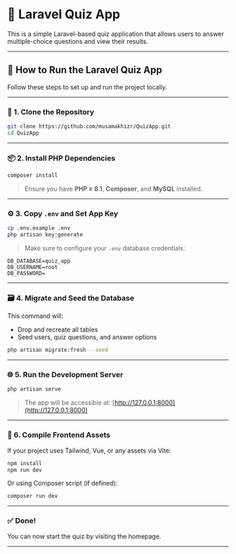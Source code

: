 # 🧠 Laravel Quiz App

This is a simple Laravel-based quiz application that allows users to answer multiple-choice questions and view their results.

---

## 🚀 How to Run the Laravel Quiz App

Follow these steps to set up and run the project locally.

---

### 🔁 1. Clone the Repository

```bash
git clone https://github.com/musamakhizr/QuizApp.git
cd QuizApp
```

---

### 📦 2. Install PHP Dependencies

```bash
composer install
```

> Ensure you have **PHP ≥ 8.1**, **Composer**, and **MySQL** installed.

---

### ⚙️ 3. Copy `.env` and Set App Key

```bash
cp .env.example .env
php artisan key:generate
```

> Make sure to configure your `.env` database credentials:
```
DB_DATABASE=quiz_app
DB_USERNAME=root
DB_PASSWORD=
```

---

### 🗃️ 4. Migrate and Seed the Database

This command will:
- Drop and recreate all tables
- Seed users, quiz questions, and answer options

```bash
php artisan migrate:fresh --seed
```

---

### 🌐 5. Run the Development Server

```bash
php artisan serve
```

> The app will be accessible at: [http://127.0.0.1:8000](http://127.0.0.1:8000)

---

### 🎨 6. Compile Frontend Assets

If your project uses Tailwind, Vue, or any assets via Vite:

```bash
npm install
npm run dev
```

Or using Composer script (if defined):

```bash
composer run dev
```

---

### ✅ Done!

You can now start the quiz by visiting the homepage.

---
